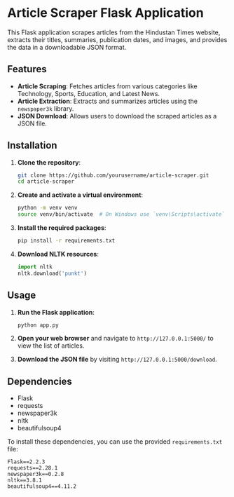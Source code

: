 # Article Scraper Flask Application

This Flask application scrapes articles from the Hindustan Times website, extracts their titles, summaries, publication dates, and images, and provides the data in a downloadable JSON format.

## Features

- **Article Scraping**: Fetches articles from various categories like Technology, Sports, Education, and Latest News.
- **Article Extraction**: Extracts and summarizes articles using the `newspaper3k` library.
- **JSON Download**: Allows users to download the scraped articles as a JSON file.

## Installation

1. **Clone the repository**:
    ```bash
    git clone https://github.com/yourusername/article-scraper.git
    cd article-scraper
    ```

2. **Create and activate a virtual environment**:
    ```bash
    python -m venv venv
    source venv/bin/activate  # On Windows use `venv\Scripts\activate`
    ```

3. **Install the required packages**:
    ```bash
    pip install -r requirements.txt
    ```

4. **Download NLTK resources**:
    ```python
    import nltk
    nltk.download('punkt')
    ```

## Usage

1. **Run the Flask application**:
    ```bash
    python app.py
    ```

2. **Open your web browser** and navigate to `http://127.0.0.1:5000/` to view the list of articles.

3. **Download the JSON file** by visiting `http://127.0.0.1:5000/download`.

## Dependencies

- Flask
- requests
- newspaper3k
- nltk
- beautifulsoup4

To install these dependencies, you can use the provided `requirements.txt` file:

```plaintext
Flask==2.2.3
requests==2.28.1
newspaper3k==0.2.8
nltk==3.8.1
beautifulsoup4==4.11.2
